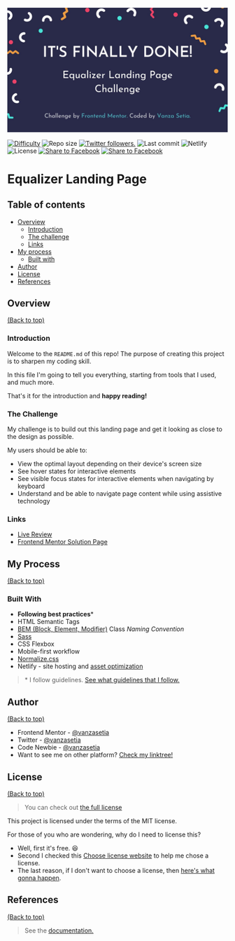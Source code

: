 ![banner](./images/banner.jpg)

<p align="left">
  <a href="https://www.frontendmentor.io/challenges?difficulties=1" target="_blank"><img src="https://img.shields.io/badge/Difficulty-Newbie-14C2C8?style=for-the-badge&logo=frontendmentor" alt="Difficulty"></a>
  <img alt="Repo size" src="https://img.shields.io/github/repo-size/vanzasetia/equalizer-landing-page?style=for-the-badge&logo=github">
  <a href="https://twitter.com/vanzasetia" target="_blank"><img src="https://img.shields.io/twitter/follow/vanzasetia?logo=twitter&style=for-the-badge" alt="Twitter followers." /></a>
  <img alt="Last commit" src="https://img.shields.io/github/last-commit/vanzasetia/equalizer-landing-page?style=for-the-badge&logo=git">
  <img alt="Netlify" src="https://img.shields.io/netlify/062391a0-6867-404a-ba7d-197497353a0e?style=for-the-badge&logo=netlify">
  <img alt="License" src="https://img.shields.io/github/license/vanzasetia/equalizer-landing-page?color=green&style=for-the-badge&logo=github">
  <a href="https://www.facebook.com/sharer?u=https%3A%2F%2Fgithub.com%2Fvanzasetia%2Fequalizer-landing-page" target="_blank"><img src="https://img.shields.io/badge/Facebook-Share-51c101?style=for-the-badge&logo=facebook&logoColor=white" alt="Share to Facebook"></a>
  <a href="https://twitter.com/intent/tweet?url=https%3A%2F%2Fgithub.com%2Fvanzasetia%2Fequalizer-landing-page&text=I%27ve%20just%20found%20@vanzasetia%27s%20solution%20for%20the%20Equalizer%20landing%20page%20challenge%21&hashtags=FrontendMentor%2CCodeChallenge" target="_blank"><img src="https://img.shields.io/badge/Twitter-Share-51c101?style=for-the-badge&logo=twitter&logoColor=white" alt="Share to Facebook"></a>
</p>

# Equalizer Landing Page

## Table of contents
- [Overview](#overview)
  - [Introduction](#introduction)
  - [The challenge](#the-challenge)
  - [Links](#links)
- [My process](#my-process)
  - [Built with](#built-with)
- [Author](#author)
- [License](#license)
- [References](#references)

## Overview
[(Back to top)](#table-of-contents)

### Introduction
Welcome to the `README.md` of this repo! The purpose of creating this project is to sharpen my coding skill.

In this file I'm going to tell you everything, starting from tools that I used, and much more.

That's it for the introduction and **happy reading!**
### The Challenge
My challenge is to build out this landing page and get it looking as close to the design as possible.

My users should be able to:

- View the optimal layout depending on their device's screen size
- See hover states for interactive elements
- See visible focus states for interactive elements when navigating by keyboard
- Understand and be able to navigate page content while using assistive technology

### Links
- [Live Review](https://officialequalizer.netlify.app/)
- [Frontend Mentor Solution Page](https://www.frontendmentor.io/solutions/equalizer-landing-page-html-css-sass-0JTUm8wvt)

## My Process
[(Back to top)](#table-of-contents)

### Built With
- **Following best practices**\* 
- HTML Semantic Tags
- [BEM (Block, Element, Modifier)](https://sparkbox.com/foundry/bem_by_example) Class *Naming Convention*
- [Sass](https://sass-lang.com/)
- CSS Flexbox
- Mobile-first workflow
- [Normalize.css](https://necolas.github.io/normalize.css/)
- Netlify - site hosting and [asset optimization](https://www.netlify.com/blog/2019/08/05/control-your-asset-optimization-settings-from-netlify.toml/)

> \* I follow guidelines. [See what guidelines that I follow.](./docs/README.md#guidelines)

## Author
[(Back to top)](#table-of-contents)

- Frontend Mentor - [@vanzasetia](https://frontendmentor.io/profile/vanzasetia)
- Twitter - [@vanzasetia](https://twitter.com/vanzasetia)
- Code Newbie - [@vanzasetia](https://community.codenewbie.org/vanzasetia)
- Want to see me on other platform? [Check my linktree!](https://linktr.ee/vanzasetia)

## License
[(Back to top)](#table-of-contents)

>You can check out [the full license](./LICENSE)

This project is licensed under the terms of the MIT license.

For those of you who are wondering, why do I need to license this? 
- Well, first it's free. 😆
- Second I checked this [Choose license website](https://choosealicense.com/) to help me chose a license.
- The last reason, if I don't want to choose a license, then [here's what gonna happen](https://choosealicense.com/no-permission/).

## References

[(Back to top)](#table-of-contents)

> See the [documentation.](./docs/README.md)
